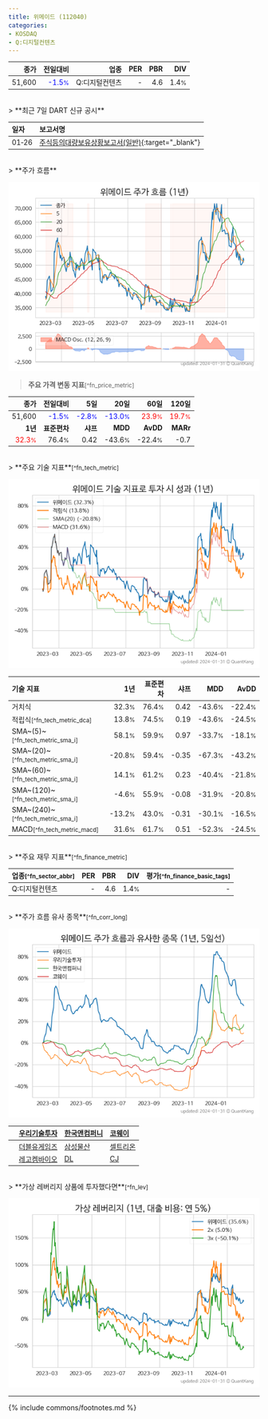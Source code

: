 ```yaml
---
title: 위메이드 (112040)
categories:
- KOSDAQ
- Q:디지털컨텐츠
---
```

| **종가** | **전일대비** | **업종** | **PER** | **PBR** | **DIV** |
| -------: | -----------: | -------: | ------: | ------: | ------: |
| 51,600 | <span style="color: blue">-1.5<small>%</small></span> | Q:디지털컨텐츠 | - | 4.6 | 1.4<small>%</small> |

<!-- more -->

<br>
> **최근 7일 DART 신규 공시**<a id="dart"></a>


| **일자** | **보고서명** |
| :--------- | :----------- |
| 01&#x2011;26 | [주식등의대량보유상황보고서(일반)](https://dart.fss.or.kr/dsaf001/main.do?rcpNo=20240126000421){:target="_blank"} |

<br>
> **주가 흐름**<a id="price"></a>

![112040](/stock/images/112040.png)

> **주요 가격 변동 지표**<small>[^fn_price_metric]</small>

| **종가** | **전일대비** | **5일** | **20일** | **60일** | **120일** |
| -------: | -----------: | ------: | -------: | -------: | --------: |
| 51,600 | <span style="color: blue">-1.5<small>%</small></span> | <span style="color: blue">-2.8<small>%</small></span> | <span style="color: blue">-13.0<small>%</small></span> | <span style="color: red">23.9<small>%</small></span> | <span style="color: red">19.7<small>%</small></span> |
| **1년** | **표준편차** | **샤프** | **MDD** | **AvDD** | **MARr** |
| <span style="color: red">32.3<small>%</small></span> | 76.4<small>%</small> | 0.42 | -43.6<small>%</small> | -22.4<small>%</small> | -0.7 |

<br>
> **주요 기술 지표**<small>[^fn_tech_metric]</small>


![112040](/stock/images/112040_tech.png)

| **기술 지표** | **1년** | **표준편차** | **샤프** | **MDD** | **AvDD** |
| :------------ | ------: | -----------: | -------: | ------: | -------: |
| 거치식 | 32.3<small>%</small> | 76.4<small>%</small> | 0.42 | -43.6<small>%</small> | -22.4<small>%</small> |
| 적립식<small>[^fn_tech_metric_dca]</small> | 13.8<small>%</small> | 74.5<small>%</small> | 0.19 | -43.6<small>%</small> | -24.5<small>%</small> |
| SMA~(5)~<small>[^fn_tech_metric_sma_i]</small> | 58.1<small>%</small> | 59.9<small>%</small> | 0.97 | -33.7<small>%</small> | -18.1<small>%</small> |
| SMA~(20)~<small>[^fn_tech_metric_sma_i]</small> | -20.8<small>%</small> | 59.4<small>%</small> | -0.35 | -67.3<small>%</small> | -43.2<small>%</small> |
| SMA~(60)~<small>[^fn_tech_metric_sma_i]</small> | 14.1<small>%</small> | 61.2<small>%</small> | 0.23 | -40.4<small>%</small> | -21.8<small>%</small> |
| SMA~(120)~<small>[^fn_tech_metric_sma_i]</small> | -4.6<small>%</small> | 55.9<small>%</small> | -0.08 | -31.9<small>%</small> | -20.8<small>%</small> |
| SMA~(240)~<small>[^fn_tech_metric_sma_i]</small> | -13.2<small>%</small> | 43.0<small>%</small> | -0.31 | -30.1<small>%</small> | -16.5<small>%</small> |
| MACD<small>[^fn_tech_metric_macd]</small> | 31.6<small>%</small> | 61.7<small>%</small> | 0.51 | -52.3<small>%</small> | -24.5<small>%</small> |

<br>
> **주요 재무 지표**<small>[^fn_finance_metric]</small>

| **업종**<small>[^fn_sector_abbr]</small> | **PER** | **PBR** | **DIV** | **평가**<small>[^fn_finance_basic_tags]</small> |
| :--------------------------------------- | ------: | ------: | ------: | ----------------------------------------------: |
| Q:디지털컨텐츠 | - | 4.6 | 1.4<small>%</small> | - |

<br>
> **주가 흐름 유사 종목**<a id="corr"></a><small>[^fn_corr_long]</small>

![112040](/stock/images/112040_corr.png)

|    | [우리기술투자](/041190/) | [한국앤컴퍼니](/000240/) | [코웨이](/021240/) |
| :- | :------------------------------------- | :------------------------------------- | :--------------------------------------|
|    | [더블유게임즈](/192080/) | [삼성물산](/028260/) | [셀트리온](/068270/) |
|    | [레고켐바이오](/141080/) | [DL](/000210/) | [CJ](/001040/) |

<br>
> **가상 레버리지 상품에 투자했다면**<a id="2x"></a><small>[^fn_lev]</small>

![112040](/stock/images/112040_2x.png)

---
{% include commons/footnotes.md %}